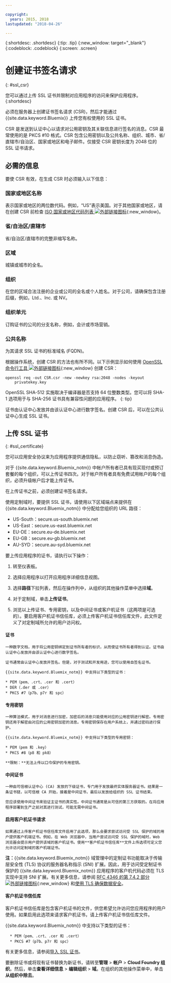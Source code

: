 ```yaml
---

copyright:
  years: 2015, 2018
lastupdated: "2018-04-26"

---
```


{:shortdesc: .shortdesc}
{:tip: .tip}
{:new_window: target="_blank"}
{:codeblock: .codeblock}
{:screen: .screen}

# 创建证书签名请求
{: #ssl_csr}

您可以通过上传 SSL 证书并限制对应用程序的访问来保护应用程序。
{:shortdesc}

必须在服务器上创建证书签名请求 (CSR)，然后才能通过 {{site.data.keyword.Bluemix}} 上传您有权使用的 SSL 证书。

CSR 是发送到认证中心以请求对公用密钥及其关联信息进行签名的消息。CSR 最常使用的是 PKCS #10 格式。CSR 包含公用密钥以及公共名称、组织、城市、省/直辖市/自治区、国家或地区和电子邮件。仅接受 CSR 密钥长度为 2048 位的 SSL 证书请求。

## 必需的信息

要使 CSR 有效，在生成 CSR 时必须输入以下信息：

### 国家或地区名称

  表示国家或地区的两位数代码。例如，“US”表示美国。对于其他国家或地区，请在创建 CSR 前检查 [ISO 国家或地区代码列表 ![外部链接图标](../icons/launch-glyph.svg "外部链接图标")](https://www.iso.org/obp/ui/#search){:new_window}。

### 省/自治区/直辖市

  省/自治区/直辖市的完整非缩写名称。

### 区域

  城镇或城市的全名。

### 组织

  在您的区域合法注册的企业或公司的全名或个人姓名。对于公司，请确保包含注册后缀，例如，Ltd.、Inc. 或 NV。

### 组织单元

  订购证书的公司的分支名称，例如，会计或市场营销。

### 公共名称

  为其请求 SSL 证书的标准域名 (FQDN)。

根据操作系统，创建 CSR 的方法也有所不同。以下示例显示如何使用 [OpenSSL 命令行工具 ![外部链接图标](../icons/launch-glyph.svg "外部链接图标")](http://www.openssl.org/){:new_window} 创建 CSR：

```
openssl req -out CSR.csr -new -newkey rsa:2048 -nodes -keyout
    privatekey.key
```

OpenSSL SHA-512 实施取决于编译器是否支持 64 位整数类型。您可以将 SHA-1 选项用于与 SHA-256 证书具有兼容性问题的应用程序。
{: tip}

证书由认证中心发放并由该认证中心进行数字签名。创建 CSR 后，可以在公共认证中心生成 SSL 证书。

## 上传 SSL 证书
{: #ssl_certificate}

您可以应用安全协议来为应用程序提供通信隐私，以防止窃听、篡改和消息伪造。

对于 {{site.data.keyword.Bluemix_notm}} 中帐户所有者已具有现买现付或预订套餐的每个组织，可以上传证书四次。对于帐户所有者具有免费试用帐户的每个组织，必须升级帐户后才能上传证书。

在上传证书之前，必须创建证书签名请求。

使用定制域时，要提供 SSL 证书，请使用以下区域端点来提供在 {{site.data.keyword.Bluemix_notm}} 中分配给您组织的 URL 路径：

  * US-South：secure.us-south.bluemix.net
  * US-East：secure.us-east.bluemix.net
  * EU-DE：secure.eu-de.bluemix.net
  * EU-GB：secure.eu-gb.bluemix.net
  * AU-SYD：secure.au-syd.bluemix.net


要上传应用程序的证书，请执行以下操作：

1. 转至仪表板。

2. 选择应用程序以打开应用程序详细信息视图。

3. 选择**路径**下拉列表，然后在操作列中，从组织的其他操作菜单中选择**域**。

3. 对于定制域，单击**上传证书**。

4. 浏览以上传证书、专用密钥，以及中间证书或客户机证书（这两项是可选的）。要启用客户机证书信任库，必须上传客户机证书信任库文件，此文件定义了对定制域所允许的用户访问权。

  #### 证书

    一种数字文档，用于将公用密钥绑定到证书所有者的标识，从而使证书所有者得到认证。证书由认证中心发放并由该认证中心进行数字签名。

    证书通常由认证中心发放并签名。但是，对于测试和开发用途，您可以使用自签名证书。

    {{site.data.keyword.Bluemix_notm}} 中支持以下类型的证书：

	* PEM（pem、.crt、.cer 和 .cert）
	* DER（.der 或 .cer）
	* PKCS #7（p7b、p7r 和 spc）

  #### 专用密钥

    一种算法模式，用于对消息进行加密，加密后的消息只能使用对应的公用密钥进行解密。专用密钥还用于解密由对应的公用密钥加密的消息。专用密钥保存在用户系统上，并通过密码进行保护。

    {{site.data.keyword.Bluemix_notm}} 中支持以下类型的专用密钥：

    * PEM（pem 和 .key） 
    * PKCS #8（p8 和 pk8）

    **限制：**无法上传以口令保护的专用密钥。

  #### 中间证书

    一种由可信根认证中心 (CA) 发放的下级证书，专门用于发放最终实体服务器证书。结果是一条证书链，以可信根 CA 开始，接着是中间证书，最后以发放给组织的 SSL 证书结束。

    您应该使用中间证书来验证主证书的真实性。中间证书通常是从可信的第三方获取的。在将应用程序部署到生产之前对其进行测试，可能无需中间证书。

  #### 启用客户机证书请求

    如果通过上传客户机证书信任库文件启用了此选项，那么会要求尝试访问受 SSL 保护的域的用户提供客户机端证书。例如，在 Web 浏览器中，当用户尝试访问受 SSL 保护的域时，Web 浏览器会提示用户提供该域的客户机证书。使用**客户机证书信任库**文件上传选项可定义您允许访问定制域的客户机端证书。

  **注：**{{site.data.keyword.Bluemix_notm}} 域管理中的定制证书功能取决于传输层安全性 (TLS) 协议的服务器名称指示 (SNI) 扩展。因此，用于访问受定制证书保护的 {{site.data.keyword.Bluemix_notm}} 应用程序的客户机代码必须在 TLS 实现中支持 SNI 扩展。有关更多信息，请参阅 [RFC 4346 的第 7.4.2 部分 ![外部链接图标](../icons/launch-glyph.svg "外部链接图标")](http://tools.ietf.org/html/rfc4346#section-7.4.2){:new_window} 和[使用 TLS 确保数据安全](/docs/get-support/appsectls.html)。

  #### 客户机证书信任库

  客户机证书信任库是包含客户机证书的文件，供您希望允许访问您应用程序的用户使用。如果启用此选项来请求客户机证书，请上传客户机证书信任库文件。

   {{site.data.keyword.Bluemix_notm}} 中支持以下类型的证书：

      * PEM（pem、.crt、.cer 和 .cert）
      * PKCS #7（p7b、p7r 和 spc）

有关更多信息，请参阅[导入 SSL 证书](/docs/infrastructure/ssl-certificates/import-ssl-certificate.html#import-an-ssl-certificate)。

要删除证书或将现有证书替换为新证书，请转至**管理** > **帐户** > **Cloud Foundry 组织**。然后，单击**查看详细信息** > **编辑组织** > **域**。在组织的其他操作菜单中，单击**从组织中除去**。
